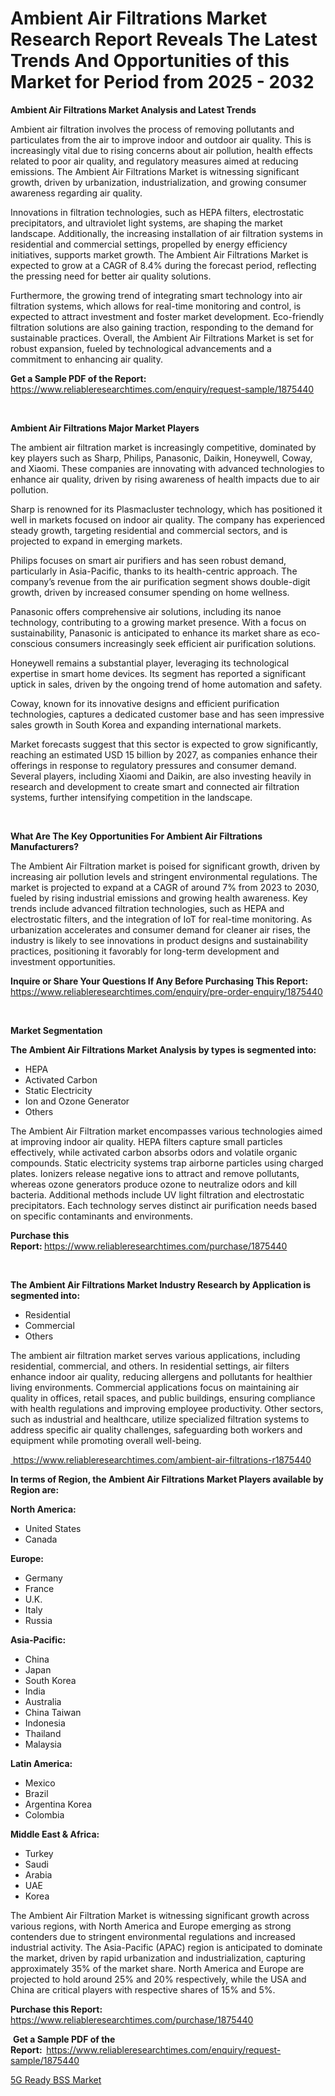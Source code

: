 <p><h1>Ambient Air Filtrations Market Research Report Reveals The Latest Trends And Opportunities of this Market for Period from 2025 - 2032</h1></p><p><strong>Ambient Air Filtrations Market Analysis and Latest Trends</strong></p>
<p><p>Ambient air filtration involves the process of removing pollutants and particulates from the air to improve indoor and outdoor air quality. This is increasingly vital due to rising concerns about air pollution, health effects related to poor air quality, and regulatory measures aimed at reducing emissions. The Ambient Air Filtrations Market is witnessing significant growth, driven by urbanization, industrialization, and growing consumer awareness regarding air quality.</p><p>Innovations in filtration technologies, such as HEPA filters, electrostatic precipitators, and ultraviolet light systems, are shaping the market landscape. Additionally, the increasing installation of air filtration systems in residential and commercial settings, propelled by energy efficiency initiatives, supports market growth. The Ambient Air Filtrations Market is expected to grow at a CAGR of 8.4% during the forecast period, reflecting the pressing need for better air quality solutions.</p><p>Furthermore, the growing trend of integrating smart technology into air filtration systems, which allows for real-time monitoring and control, is expected to attract investment and foster market development. Eco-friendly filtration solutions are also gaining traction, responding to the demand for sustainable practices. Overall, the Ambient Air Filtrations Market is set for robust expansion, fueled by technological advancements and a commitment to enhancing air quality.</p></p>
<p><strong>Get a Sample PDF of the Report:&nbsp;</strong> <a href="https://www.reliableresearchtimes.com/enquiry/request-sample/1875440?utm_campaign=3227&utm_medium=2&utm_source=Github&utm_content=ia&utm_term=28032025&utm_id=ambient-air-filtrations">https://www.reliableresearchtimes.com/enquiry/request-sample/1875440</a></p>
<p>&nbsp;</p>
<p><strong>Ambient Air Filtrations Major Market Players</strong></p>
<p><p>The ambient air filtration market is increasingly competitive, dominated by key players such as Sharp, Philips, Panasonic, Daikin, Honeywell, Coway, and Xiaomi. These companies are innovating with advanced technologies to enhance air quality, driven by rising awareness of health impacts due to air pollution.</p><p>Sharp is renowned for its Plasmacluster technology, which has positioned it well in markets focused on indoor air quality. The company has experienced steady growth, targeting residential and commercial sectors, and is projected to expand in emerging markets.</p><p>Philips focuses on smart air purifiers and has seen robust demand, particularly in Asia-Pacific, thanks to its health-centric approach. The company’s revenue from the air purification segment shows double-digit growth, driven by increased consumer spending on home wellness.</p><p>Panasonic offers comprehensive air solutions, including its nanoe technology, contributing to a growing market presence. With a focus on sustainability, Panasonic is anticipated to enhance its market share as eco-conscious consumers increasingly seek efficient air purification solutions.</p><p>Honeywell remains a substantial player, leveraging its technological expertise in smart home devices. Its segment has reported a significant uptick in sales, driven by the ongoing trend of home automation and safety.</p><p>Coway, known for its innovative designs and efficient purification technologies, captures a dedicated customer base and has seen impressive sales growth in South Korea and expanding international markets.</p><p>Market forecasts suggest that this sector is expected to grow significantly, reaching an estimated USD 15 billion by 2027, as companies enhance their offerings in response to regulatory pressures and consumer demand. Several players, including Xiaomi and Daikin, are also investing heavily in research and development to create smart and connected air filtration systems, further intensifying competition in the landscape.</p></p>
<p>&nbsp;</p>
<p><strong>What Are The Key Opportunities For Ambient Air Filtrations Manufacturers?</strong></p>
<p><p>The Ambient Air Filtration market is poised for significant growth, driven by increasing air pollution levels and stringent environmental regulations. The market is projected to expand at a CAGR of around 7% from 2023 to 2030, fueled by rising industrial emissions and growing health awareness. Key trends include advanced filtration technologies, such as HEPA and electrostatic filters, and the integration of IoT for real-time monitoring. As urbanization accelerates and consumer demand for cleaner air rises, the industry is likely to see innovations in product designs and sustainability practices, positioning it favorably for long-term development and investment opportunities.</p></p>
<p><strong>Inquire or Share Your Questions If Any Before Purchasing This Report:</strong> <a href="https://www.reliableresearchtimes.com/enquiry/pre-order-enquiry/1875440?utm_campaign=3227&utm_medium=2&utm_source=Github&utm_content=ia&utm_term=28032025&utm_id=ambient-air-filtrations">https://www.reliableresearchtimes.com/enquiry/pre-order-enquiry/1875440</a></p>
<p>&nbsp;</p>
<p><strong>Market Segmentation</strong></p>
<p><strong>The Ambient Air Filtrations Market Analysis by types is segmented into:</strong></p>
<p><ul><li>HEPA</li><li>Activated Carbon</li><li>Static Electricity</li><li>Ion and Ozone Generator</li><li>Others</li></ul></p>
<p><p>The Ambient Air Filtration market encompasses various technologies aimed at improving indoor air quality. HEPA filters capture small particles effectively, while activated carbon absorbs odors and volatile organic compounds. Static electricity systems trap airborne particles using charged plates. Ionizers release negative ions to attract and remove pollutants, whereas ozone generators produce ozone to neutralize odors and kill bacteria. Additional methods include UV light filtration and electrostatic precipitators. Each technology serves distinct air purification needs based on specific contaminants and environments.</p></p>
<p><strong>Purchase this Report:&nbsp;</strong><a href="https://www.reliableresearchtimes.com/purchase/1875440?utm_campaign=3227&utm_medium=2&utm_source=Github&utm_content=ia&utm_term=28032025&utm_id=ambient-air-filtrations">https://www.reliableresearchtimes.com/purchase/1875440</a></p>
<p>&nbsp;</p>
<p><strong>The Ambient Air Filtrations Market Industry Research by Application is segmented into:</strong></p>
<p><ul><li>Residential</li><li>Commercial</li><li>Others</li></ul></p>
<p><p>The ambient air filtration market serves various applications, including residential, commercial, and others. In residential settings, air filters enhance indoor air quality, reducing allergens and pollutants for healthier living environments. Commercial applications focus on maintaining air quality in offices, retail spaces, and public buildings, ensuring compliance with health regulations and improving employee productivity. Other sectors, such as industrial and healthcare, utilize specialized filtration systems to address specific air quality challenges, safeguarding both workers and equipment while promoting overall well-being.</p></p>
<p><a href="https://www.reliableresearchtimes.com/ambient-air-filtrations-r1875440?utm_campaign=3227&utm_medium=2&utm_source=Github&utm_content=ia&utm_term=28032025&utm_id=ambient-air-filtrations">&nbsp;https://www.reliableresearchtimes.com/ambient-air-filtrations-r1875440</a></p>
<p><strong>In terms of Region, the Ambient Air Filtrations Market Players available by Region are:</strong></p>
<p>
    <p> <strong> North America: </strong>
        <ul>
            <li>United States</li>
            <li>Canada</li>
        </ul>
        </p> 
    <p> <strong> Europe: </strong>
        <ul>
            <li>Germany</li>
            <li>France</li>
            <li>U.K.</li>
            <li>Italy</li>
            <li>Russia</li>
        </ul>
        </p> 
    <p> <strong> Asia-Pacific: </strong>
        <ul>
            <li>China</li>
            <li>Japan</li>
            <li>South Korea</li>
            <li>India</li>
            <li>Australia</li>
            <li>China Taiwan</li>
            <li>Indonesia</li>
            <li>Thailand</li>
            <li>Malaysia</li>
        </ul>
        </p> 
    <p> <strong> Latin America: </strong>
        <ul>
            <li>Mexico</li>
            <li>Brazil</li>
            <li>Argentina Korea</li>
            <li>Colombia</li>
        </ul>
        </p> 
    <p> <strong> Middle East & Africa: </strong>
        <ul>
            <li>Turkey</li>
            <li>Saudi</li>
            <li>Arabia</li>
            <li>UAE</li>
            <li>Korea</li>
        </ul>
    </p>
    </p>
<p><p>The Ambient Air Filtration Market is witnessing significant growth across various regions, with North America and Europe emerging as strong contenders due to stringent environmental regulations and increased industrial activity. The Asia-Pacific (APAC) region is anticipated to dominate the market, driven by rapid urbanization and industrialization, capturing approximately 35% of the market share. North America and Europe are projected to hold around 25% and 20% respectively, while the USA and China are critical players with respective shares of 15% and 5%.</p></p>
<p><strong>Purchase this Report: </strong><a href="https://www.reliableresearchtimes.com/purchase/1875440?utm_campaign=3227&utm_medium=2&utm_source=Github&utm_content=ia&utm_term=28032025&utm_id=ambient-air-filtrations">https://www.reliableresearchtimes.com/purchase/1875440</a></p>
<p>&nbsp;<strong>Get a Sample PDF of the Report:&nbsp;&nbsp;</strong><a href="https://www.reliableresearchtimes.com/enquiry/request-sample/1875440?utm_campaign=3227&utm_medium=2&utm_source=Github&utm_content=ia&utm_term=28032025&utm_id=ambient-air-filtrations">https://www.reliableresearchtimes.com/enquiry/request-sample/1875440</a></p>
<p><strong></strong></p>
<p><p><a href="https://github.com/alejnaouare/Market-Research-Report-List-1/blob/main/5g-ready-bss-market.md?utm_campaign=3227&utm_medium=2&utm_source=Github&utm_content=ia&utm_term=28032025&utm_id=ambient-air-filtrations">5G Ready BSS Market</a></p></p>